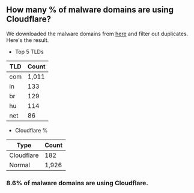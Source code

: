 ## How many % of malware domains are using Cloudflare?


We downloaded the malware domains from [here](https://urlhaus.abuse.ch) and filter out duplicates.
Here's the result.


[//]: # (start replacement)


- Top 5 TLDs

| TLD | Count |
| --- | --- |
| com | 1,011 |
| in | 133 |
| br | 129 |
| hu | 114 |
| net | 86 |


- Cloudflare %

| Type | Count |
| --- | --- |
| Cloudflare | 182 |
| Normal | 1,926 |


### 8.6% of malware domains are using Cloudflare.